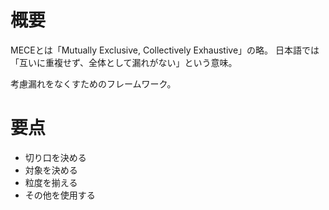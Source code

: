 # 概要
MECEとは「Mutually Exclusive, Collectively Exhaustive」の略。
日本語では「互いに重複せず、全体として漏れがない」という意味。

考慮漏れをなくすためのフレームワーク。

# 要点
- 切り口を決める
- 対象を決める
- 粒度を揃える
- その他を使用する
